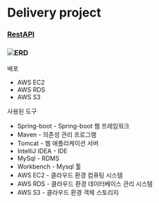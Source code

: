 # Delivery project

### [RestAPI](https://github.com/delivery-project/delivery-project-server/wiki)   
 
 
  
### ![ERD](https://user-images.githubusercontent.com/49062985/64080462-51244800-cd2f-11e9-92d3-eceb39d50eb9.PNG)


배포
* AWS EC2
* AWS RDS
* AWS S3


사용된 도구
* Spring-boot - Spring-boot 웹 프레임워크
* Maven - 의존성 관리 프로그램
* Tomcat - 웹 애플리케이션 서버
* IntelliJ IDEA - IDE
* MySql - RDMS
* Workbench - Mysql 툴
* AWS EC2 - 클라우드 환경 컴퓨팅 시스템
* AWS RDS - 클라우드 환경 데이터베이스 관리 시스템
* AWS S3 - 클라우드 환경 객체 스토리지

